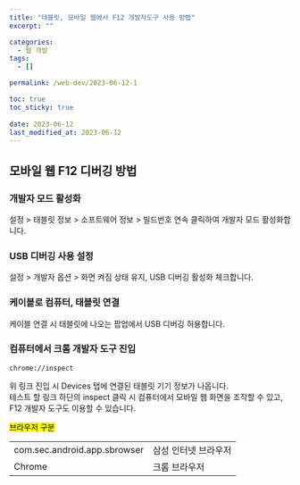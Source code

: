 ```yaml
---
title: "태블릿, 모바일 웹에서 F12 개발자도구 사용 방법"
excerpt: ""

categories:
  - 웹 개발
tags:
  - []

permalink: /web-dev/2023-06-12-1

toc: true
toc_sticky: true
 
date: 2023-06-12
last_modified_at: 2023-06-12
---
```


## 모바일 웹 F12 디버깅 방법

### 개발자 모드 활성화
설정 > 태블릿 정보 > 소프트웨어 정보 > 빌드번호 연속 클릭하여 개발자 모드 활성화합니다.

### USB 디버깅 사용 설정
설정 > 개발자 옵션 > 화면 켜짐 상태 유지, USB 디버깅 활성화 체크합니다.

### 케이블로 컴퓨터, 태블릿 연결
케이블 연결 시 태블릿에 나오는 팝업에서 USB 디버깅 허용합니다.

### 컴퓨터에서 크롬 개발자 도구 진입
```
chrome://inspect
```
위 링크 진입 시 Devices 탭에 연결된 태블릿 기기 정보가 나옵니다.  
테스트 할 링크 하단의 inspect 클릭 시 컴퓨터에서 모바일 웹 화면을 조작할 수 있고, F12 개발자 도구도 이용할 수 있습니다.

<mark>브라우저 구분</mark>  
<table>
<tbody>
  <tr>
    <td>com.sec.android.app.sbrowser</td>
    <td>삼성 인터넷 브라우저</td>
  </tr>
  <tr>
    <td>Chrome</td>
    <td>크롬 브라우저</td>
  </tr>
</tbody>
</table>